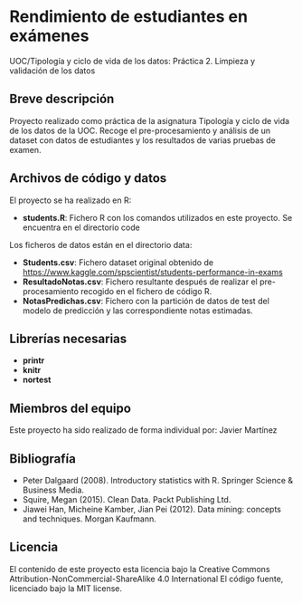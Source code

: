 # Rendimiento de estudiantes en exámenes
UOC/Tipología y ciclo de vida de los datos: Práctica 2. Limpieza y validación de los datos

## Breve descripción

Proyecto realizado como práctica de la asignatura Tipología y ciclo de vida de los datos de la UOC. Recoge el pre-procesamiento y análisis de un dataset con datos de estudiantes y los resultados de varias pruebas de examen.

## Archivos de código y datos

El proyecto se ha realizado en R:

- **students.R**:  Fichero R con los comandos utilizados en este proyecto. Se encuentra en el directorio code

Los ficheros de datos están en el directorio data: 

- **Students.csv**:        Fichero dataset original obtenido de https://www.kaggle.com/spscientist/students-performance-in-exams
- **ResultadoNotas.csv**:  Fichero resultante después de realizar el pre-procesamiento recogido en el fichero de código R.
- **NotasPredichas.csv**:  Fichero con la partición de datos de test del modelo de predicción y las correspondiente notas estimadas.

## Librerías necesarias

- **printr**
- **knitr**
- **nortest**

## Miembros del equipo

Este proyecto ha sido realizado de forma individual por: Javier Martínez

## Bibliografía

- Peter Dalgaard (2008). Introductory statistics with R. Springer Science & Business Media.
- Squire, Megan (2015). Clean Data. Packt Publishing Ltd.
- Jiawei Han, Micheine Kamber, Jian Pei (2012). Data mining: concepts and techniques. Morgan Kaufmann.

## Licencia
El contenido de este proyecto esta licencia bajo la Creative Commons Attribution-NonCommercial-ShareAlike 4.0 International
El código fuente, licenciado bajo la MIT license.
